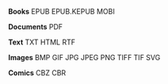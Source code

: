 **Books**
EPUB
EPUB.KEPUB
MOBI

**Documents**
PDF

**Text**
TXT
HTML
RTF

**Images**
BMP
GIF
JPG
JPEG
PNG
TIFF
TIF
SVG

**Comics**
CBZ
CBR

